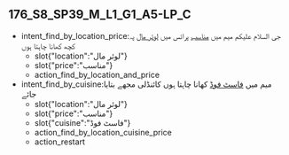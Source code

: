 ## 176_S8_SP39_M_L1_G1_A5-LP_C
* intent_find_by_location_price:جی السلام علیکم میم میں [مناسب](price) پرائس میں [لوئر مال](location) پہ کچھ کھانا چاہتا ہوں
	- slot{"location":"لوئر مال"}
	- slot{"price":"مناسب"}
	- action_find_by_location_and_price
* intent_find_by_cuisine:میم میں [فاسٹ فوڈ](cuisine) کھانا چاہتا ہوں کائنڈلی مجھے بتایا جائے
	- slot{"location":"لوئر مال"}
	- slot{"price":"مناسب"}
	- slot{"cuisine":"فاسٹ فوڈ"}
	- action_find_by_location_cuisine_price
	- action_restart